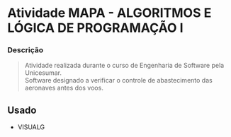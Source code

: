 # Atividade MAPA - ALGORITMOS E LÓGICA DE PROGRAMAÇÃO I

### Descrição

> Atividade realizada durante o curso de Engenharia de Software pela Unicesumar. <br/>
> Software designado a verificar o controle de abastecimento das aeronaves antes dos voos.

## Usado
  - VISUALG
<br/>
